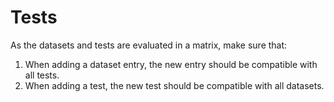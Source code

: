 # Tests

As the datasets and tests are evaluated in a matrix, make sure that:

1. When adding a dataset entry, the new entry should be compatible with all tests.
2. When adding a test, the new test should be compatible with all datasets.
